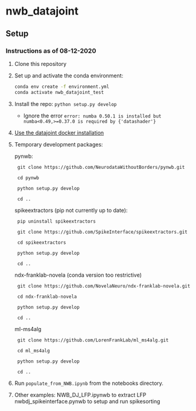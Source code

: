 
# nwb_datajoint

## Setup 
### Instructions as of 08-12-2020

1. Clone this repository
2. Set up and activate the conda environment: 
   ```bash
   conda env create -f environment.yml
   conda activate nwb_datajoint_test
   ```
3. Install the repo: `python setup.py develop`
   - Ignore the error `error: numba 0.50.1 is installed but numba<0.49,>=0.37.0 is required by {'datashader'}`
4. [Use the datajoint docker installation](https://tutorials.datajoint.io/setting-up/local-database.html)

5. Temporary development packages:
    
    pynwb:
    
        git clone https://github.com/NeurodataWithoutBorders/pynwb.git
	
    	cd pynwb
	
    	python setup.py develop
	
    	cd ..
    
    spikeextractors (pip not currently up to date):
    
        pip uninstall spikeextractors
	
        git clone https://github.com/SpikeInterface/spikeextractors.git
	
        cd spikeextractors
	
        python setup.py develop
	
        cd ..
    
    ndx-franklab-novela (conda version too restrictive)
    
        git clone https://github.com/NovelaNeuro/ndx-franklab-novela.git
	
        cd ndx-franklab-novela
	
        python setup.py develop
	
        cd ..

    ml-ms4alg

        git clone https://github.com/LorenFrankLab/ml_ms4alg.git
	
        cd ml_ms4alg
	
        python setup.py develop
	
        cd ..
			
6. Run `populate_from_NWB.ipynb` from the notebooks directory.
7. Other examples: 
	NWB_DJ_LFP.ipynwb to extract LFP 
	nwbdj_spikeinterface.pynwb to setup and run spikesorting

